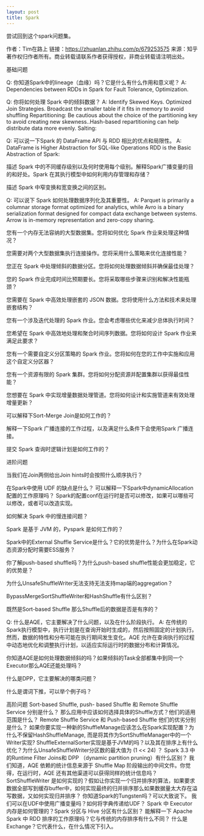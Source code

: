 ```yaml
---
layout: post
title: Spark
---
```


尝试回到这个spark问题集。

作者：Tim在路上
链接：https://zhuanlan.zhihu.com/p/679253575
来源：知乎
著作权归作者所有。商业转载请联系作者获得授权，非商业转载请注明出处。


基础问题

Q: 你知道Spark中的lineage（血缘）吗？它是什么有什么作用和意义呢？
A: Dependencies between RDDs in Spark for Fault Tolerance, Optimization.

Q: 你将如何处理 Spark 中的倾斜数据？
A: 
Identify Skewed Keys. 
Optimized Join Strategies. Broadcast the smaller table if it fits in memory to avoid shuffling
Repartitioning: Be cautious about the choice of the partitioning key to avoid creating new skewness..Hash-based repartitioning can help distribute data more evenly.
Salting: 


Q: 可以说一下Spark 的 DataFrame API 与 RDD 相比的优点和局限性。
A: 
DataFrame is Higher Abstraction for SQL-like Operations
RDD is the Basic Abstraction of Spark:


描述 Spark 中的不同缓存级别以及何时使用每个级别。解释Spark广播变量的目的和好处。Spark 在其执行模型中如何利用内存管理和存储？

描述 Spark 中窄变换和宽变换之间的区别。

Q: 可以说下 Spark 如何处理数据序列化及其重要性。
A: Parquet is primarily a columnar storage format optimized for analytics, while Avro is a binary serialization format designed for compact data exchange between systems. Arrow is in-memory representation and zero-copy sharing.

您有一个内存无法容纳的大型数据集。您将如何优化 Spark 作业来处理这种情况？


您需要对两个大型数据集执行连接操作。您将采用什么策略来优化连接性能？

您正在 Spark 中处理倾斜的数据分区。您将如何处理数据倾斜并确保最佳处理？

您的 Spark 作业完成时间比预期要长。您将采取哪些步骤来识别和解决性能瓶颈？


您需要在 Spark 中高效处理嵌套的 JSON 数据。您将使用什么方法和技术来处理嵌套结构？


您有一个涉及迭代处理的 Spark 作业。您会考虑哪些优化来减少总体执行时间？

您希望在 Spark 中高效地处理和聚合时间序列数据。您将如何设计 Spark 作业来满足此要求？


您有一个需要自定义分区策略的 Spark 作业。您将如何在您的工作中实施和应用这个自定义分区器？


您有一个资源有限的 Spark 集群。您将如何分配资源并配置集群以获得最佳性能？

您想要在 Spark 中实现增量数据处理管道。您将如何设计和实施管道来有效处理增量更新？

可以解释下Sort-Merge Join是如何工作的？

解释一下Spark 广播连接的工作过程，以及满足什么条件下会使用Spark 广播连接。

提交 Spark 查询时逻辑计划是如何工作的？


进阶问题

当我们在Join两侧给出Join hints时会按照什么顺序执行？

在Spark中使用 UDF 的缺点是什么？
可以解释一下Spark中dynamicAllocation配置的工作原理吗？
Spark的配置conf在运行时是否可以修改，如果可以哪些可以修改，或者可以改造实现。

如何解决 Spark 中的慢连接问题？

Spark 是基于 JVM 的，Pyspark 是如何工作的？

Spark中的External Shuffle Service是什么？它的优势是什么？为什么在Spark动态资源分配时需要ESS服务？

你了解push-based shuffle吗？为什么push-based shuffle性能会更加稳定，它的优势是？

为什么UnsafeShuffleWriter无法支持无法支持map端的aggregation？

BypassMergeSortShuffleWriter和HashShuffle有什么区别？

既然是Sort-based Shuffle 那么Shuffle后的数据是否是有序的？

Q: 什么是AQE，它主要解决了什么问题，以及在什么阶段执行。
A: 在传统的Spark执行模型中，执行计划是在查询开始时生成的，然后按照固定的计划执行。然而，数据的特性和分布可能在执行期间发生变化。AQE 允许在查询执行的过程中动态地优化和调整执行计划，以适应实际运行时的数据分布和计算情况。


你知道AQE是如何处理数据倾斜的吗？如果倾斜的Task全部都集中到同一个Executor那么AQE还能处理吗？

什么是DPP，它主要解决的哪类问题？

什么是谓词下推，可以举个例子吗？



高阶问题
Sort-based Shuffle, push- based Shuffle 和 Remote Shuffle Service 分别是什么？
那么应用中应该如何选择具体的Shuffle方式？他们的适用范围是什么？
Remote Shuffle Service 和 Push-based Shuffle 他们的优劣分别是什么？
如果你要实现一种新的ShuffleManage应该怎么在Spark实现配置？为什么不保留HashShuffleManage, 而是将其作为SortShuffleManager中的一个Writer实现?
ShuffleExternalSorter实现是基于JVM的吗？以及其在排序上有什么优化？为什么UnsafeShuffleWriter分区数的最大值为 (1 << 24) ？
Spark 3.3 中的Runtime Filter Joins和 DPP （dynamic partition pruning）有什么区别？
我们知道，AQE 依赖的统计信息来源于 Shuffle Map 阶段输出的中间文件。你觉得，在运行时，AQE 还有其他渠道可以获得同样的统计信息吗？
SortShuffleWriter 是如何实现的？假如让你实现一个归并排序的算法，如果要求数据全部写到缓存buffer中，如何实现最终的归并排序那么如果数据量太大存在溢写数据，又如何实现归并排序？
你知道Spark的Tungsten吗？可以大致说下。
我们可以在UDF中使用广播变量吗？如何将字典传递给UDF？
Spark 中 Executor 内存是如何管理的？Spark 分区与 Hive 分区有什么区别？
能解释一下 Apache Spark 中 RDD 排序的工作原理吗？它与传统的内存排序有什么不同？
什么是Exchange？它代表什么，在什么情况下引入。


















